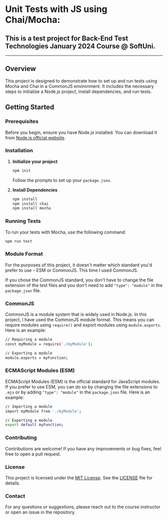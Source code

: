 # Unit Tests with JS using Chai/Mocha:
## This is a test project for Back-End Test Technologies January 2024 Course @ SoftUni.
---
## Overview

This project is designed to demonstrate how to set up and run tests using Mocha and Chai in a CommonJS environment. It includes the necessary steps to initialize a Node.js project, install dependencies, and run tests.

## Getting Started

### Prerequisites

Before you begin, ensure you have Node.js installed. You can download it from [Node.js official website](https://nodejs.org/).

### Installation

1. **Initialize your project**

    ```sh
    npm init
    ```

    Follow the prompts to set up your `package.json`.

2. **Install Dependencies**

    ```sh
    npm install
    npm install chai
    npm install mocha
    ```

### Running Tests

To run your tests with Mocha, use the following command:

```sh
npm run test
```

### Module Format
For the purposes of this project, it doesn't matter which standard you'd prefer to use – ESM or CommonJS. This time I used CommonJS.

If you chose the CommonJS standard, you don't have to change the file extension of the test files and you don't need to add `"type": "module"` in the `package.json` file.
### CommonJS
CommonJS is a module system that is widely used in Node.js. In this project, I have used the CommonJS module format. This means you can require modules using `require()` and export modules using `module.exports`. Here is an example:
```sh
// Requiring a module
const myModule = require('./myModule');

// Exporting a module
module.exports = myFunction;
```
### ECMAScript Modules (ESM)
ECMAScript Modules (ESM) is the official standard for JavaScript modules. If you prefer to use ESM, you can do so by changing the file extensions to `.mjs` or by adding `"type": "module"` in the `package.json` file. Here is an example:
```sh
// Importing a module
import myModule from './myModule';

// Exporting a module
export default myFunction;
```
### Contributing
Contributions are welcome! If you have any improvements or bug fixes, feel free to open a pull request.

### License
This project is licensed under the [MIT License](LICENSE). See the [LICENSE](LICENSE) file for details.

### Contact
For any questions or suggestions, please reach out to the course instructor or open an issue in the repository.

